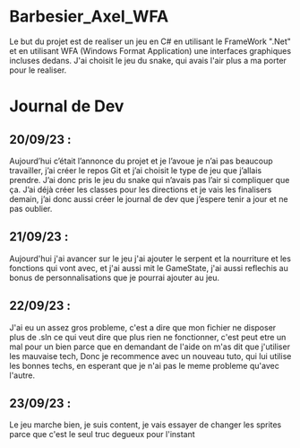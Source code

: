 # Barbesier_Axel_WFA
Le but du projet est de realiser un jeu en C# en utilisant le FrameWork ".Net" et en utilisant WFA (Windows Format Application) une interfaces graphiques incluses dedans.
J'ai choisit le jeu du snake, qui avais l'air plus a ma porter pour le realiser.



# Journal de Dev 

## 20/09/23 : 
Aujourd’hui c’était l’annonce du projet et je l’avoue je n’ai pas beaucoup travailler, j’ai créer le repos Git et j’ai choisit le type de jeu que j’allais prendre. J’ai donc pris le jeu du snake qui n’avais pas l’air si compliquer que ça.
J’ai déjà créer les classes pour les directions et je vais les finalisers demain, j’ai donc aussi créer le journal de dev que j’espere tenir a jour et ne pas oublier.

## 21/09/23 : 
Aujourd'hui j'ai avancer sur le jeu j'ai ajouter le serpent et la nourriture et les fonctions qui vont avec, et j'ai aussi mit le GameState, j'ai aussi reflechis au bonus de personnalisations que je pourrai ajouter au jeu.

## 22/09/23 : 
J'ai eu un assez gros probleme, c'est a dire que mon fichier ne disposer plus de .sln ce qui veut dire que plus rien ne fonctionner, c'est peut etre un mal pour un bien parce que en demandant de l'aide on m'as dit que j'utiliser les mauvaise tech,
Donc je recommence avec un nouveau tuto, qui lui utilise les bonnes techs, en esperant que je n'ai pas le meme probleme qu'avec l'autre.

## 23/09/23 : 
Le jeu marche bien, je suis content, je vais essayer de changer les sprites parce que c'est le seul truc degueux pour l'instant
